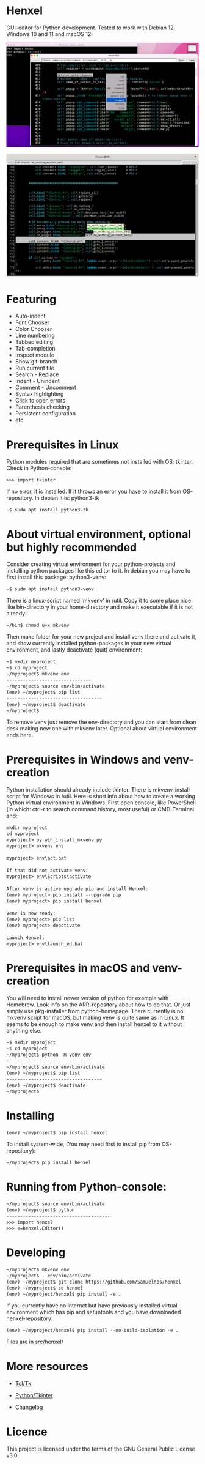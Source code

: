 # Henxel
GUI-editor for Python development. Tested to work with Debian 12, Windows 10 and 11 and macOS 12.

![editor_mac](pics/editor_macOS.png)

![editor_linux](pics/editor_linux.png)

# Featuring
* Auto-indent
* Font Chooser
* Color Chooser
* Line numbering
* Tabbed editing
* Tab-completion
* Inspect module
* Show git-branch
* Run current file
* Search - Replace
* Indent - Unindent
* Comment - Uncomment
* Syntax highlighting
* Click to open errors
* Parenthesis checking
* Persistent configuration
* etc


# Prerequisites in Linux
Python modules required that are sometimes not installed with OS: tkinter. Check in Python-console:

```console
>>> import tkinter
```

If no error, it is installed. If it throws an error you have to install it from OS-repository. In debian it is: python3-tk

```console
~$ sudo apt install python3-tk
```

# About virtual environment, optional but highly recommended
Consider creating virtual environment for your python-projects and installing python packages like this editor to it. In debian you may have to first install this package: python3-venv:

```console
~$ sudo apt install python3-venv
```

There is a linux-script named 'mkvenv' in /util. Copy it to some place nice like bin-directory in your home-directory and make it executable if it is not already:

```console
~/bin$ chmod u+x mkvenv
```

Then make folder for your new project and install venv there and activate it, and show currently installed python-packages in your new virtual environment, and lastly deactivate (quit) environment:

```console
~$ mkdir myproject
~$ cd myproject
~/myproject$ mkvenv env
-------------------------------
~/myproject$ source env/bin/activate
(env) ~/myproject$ pip list
-----------------------------------
(env) ~/myproject$ deactivate
~/myproject$
```

To remove venv just remove the env-directory and you can start from clean desk making new one with mkvenv later. Optional about virtual environment ends here.

# Prerequisites in Windows and venv-creation
Python installation should already include tkinter. There is
mkvenv-install script for Windows in /util. Here is short info about how to
create a working Python virtual environment in Windows. First open console, like
PowerShell (in which: ctrl-r to search command history, most useful) or CMD-Terminal and:

```console
mkdir myproject
cd myproject
myproject> py win_install_mkvenv.py
myproject> mkvenv env

myproject> env\act.bat

If that did not activate venv:
myproject> env\Scripts\activate

After venv is active upgrade pip and install Henxel:
(env) myproject> pip install --upgrade pip
(env) myproject> pip install henxel

Venv is now ready:
(env) myproject> pip list
(env) myproject> deactivate

Launch Henxel:
myproject> env\launch_ed.bat
```


# Prerequisites in macOS and venv-creation
You will need to install newer version of python for example with Homebrew. Look info on the ARR-repository
about how to do that. Or just simply use pkg-installer from python-homepage. There currently is no mkvenv script for macOS,
but making venv is quite same as in Linux. It seems to be enough to make venv
and then install henxel to it without anything else.

```console
~$ mkdir myproject
~$ cd myproject
~/myproject$ python -m venv env
-------------------------------
~/myproject$ source env/bin/activate
(env) ~/myproject$ pip list
-----------------------------------
(env) ~/myproject$ deactivate
~/myproject$
```



# Installing
```console
(env) ~/myproject$ pip install henxel
```

To install system-wide, (You may need first to install pip from OS-repository):

```console
~/myproject$ pip install henxel
```


# Running from Python-console:

```console
~/myproject$ source env/bin/activate
(env) ~/myproject$ python
--------------------------------------
>>> import henxel
>>> e=henxel.Editor()
```

# Developing

```console
~/myproject$ mkvenv env
~/myproject$ . env/bin/activate
(env) ~/myproject$ git clone https://github.com/SamuelKos/henxel
(env) ~/myproject$ cd henxel
(env) ~/myproject/henxel$ pip install -e .
```

If you currently have no internet but have previously installed virtual environment which has pip and setuptools and you have downloaded henxel-repository:

```console
(env) ~/myproject/henxel$ pip install --no-build-isolation -e .
```

Files are in src/henxel/


# More resources
* [Tcl/Tk](https://tcl.tk/man/tcl9.0/TkCmd/index.html)

* [Python/Tkinter](https://docs.python.org/3/library/tkinter.html)

* [Changelog](https://github.com/SamuelKos/henxel/blob/main/CHANGELOG)

# Licence
This project is licensed under the terms of the GNU General Public License v3.0.
